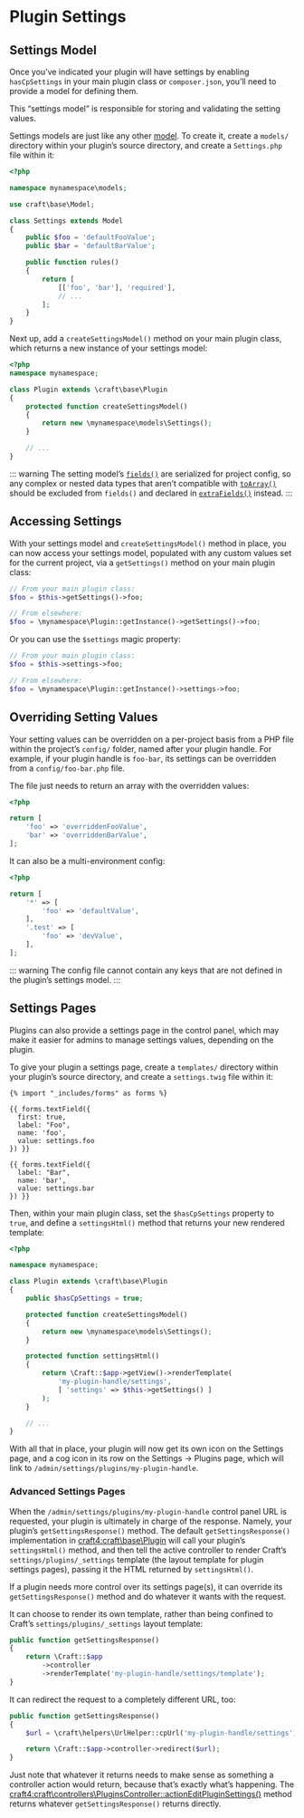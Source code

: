# Plugin Settings

## Settings Model

Once you’ve indicated your plugin will have settings by enabling `hasCpSettings` in your main plugin class or `composer.json`, you’ll need to provide a model for defining them.

This “settings model” is responsible for storing and validating the setting values.

Settings models are just like any other [model](https://www.yiiframework.com/doc/guide/2.0/en/structure-models). To create it, create a `models/` directory within your plugin’s source directory, and create a `Settings.php` file within it:

```php
<?php

namespace mynamespace\models;

use craft\base\Model;

class Settings extends Model
{
    public $foo = 'defaultFooValue';
    public $bar = 'defaultBarValue';

    public function rules()
    {
        return [
            [['foo', 'bar'], 'required'],
            // ...
        ];
    }
}
```

Next up, add a `createSettingsModel()` method on your main plugin class, which returns a new instance of your settings model:

```php
<?php
namespace mynamespace;

class Plugin extends \craft\base\Plugin
{
    protected function createSettingsModel()
    {
        return new \mynamespace\models\Settings();
    }

    // ...
}
```

::: warning
The setting model’s [`fields()`](<https://www.yiiframework.com/doc/api/2.0/yii-base-model#fields()-detail>) are serialized for project config, so any complex or nested data types that aren’t compatible with [`toArray()`](<https://www.yiiframework.com/doc/api/2.0/yii-base-arrayabletrait#toArray()-detail>) should be excluded from `fields()` and declared in [`extraFields()`](<https://www.yiiframework.com/doc/api/2.0/yii-base-arrayabletrait#extraFields()-detail>) instead.
:::

## Accessing Settings

With your settings model and `createSettingsModel()` method in place, you can now access your settings model, populated with any custom values set for the current project, via a `getSettings()` method on your main plugin class:

```php
// From your main plugin class:
$foo = $this->getSettings()->foo;

// From elsewhere:
$foo = \mynamespace\Plugin::getInstance()->getSettings()->foo;
```

Or you can use the `$settings` magic property:

```php
// From your main plugin class:
$foo = $this->settings->foo;

// From elsewhere:
$foo = \mynamespace\Plugin::getInstance()->settings->foo;
```

## Overriding Setting Values

Your setting values can be overridden on a per-project basis from a PHP file within the project’s `config/` folder, named after your plugin handle. For example, if your plugin handle is `foo-bar`, its settings can be overridden from a `config/foo-bar.php` file.

The file just needs to return an array with the overridden values:

```php
<?php

return [
    'foo' => 'overriddenFooValue',
    'bar' => 'overriddenBarValue',
];
```

It can also be a multi-environment config:

```php
<?php

return [
    '*' => [
        'foo' => 'defaultValue',
    ],
    '.test' => [
        'foo' => 'devValue',
    ],
];
```

::: warning
The config file cannot contain any keys that are not defined in the plugin’s settings model.
:::

## Settings Pages

Plugins can also provide a settings page in the control panel, which may make it easier for admins to manage settings values, depending on the plugin.

To give your plugin a settings page, create a `templates/` directory within your plugin’s source directory, and create a `settings.twig` file within it:

```twig
{% import "_includes/forms" as forms %}

{{ forms.textField({
  first: true,
  label: "Foo",
  name: 'foo',
  value: settings.foo
}) }}

{{ forms.textField({
  label: "Bar",
  name: 'bar',
  value: settings.bar
}) }}
```

Then, within your main plugin class, set the `$hasCpSettings` property to `true`, and define a `settingsHtml()` method that returns your new rendered template:

```php
<?php

namespace mynamespace;

class Plugin extends \craft\base\Plugin
{
    public $hasCpSettings = true;

    protected function createSettingsModel()
    {
        return new \mynamespace\models\Settings();
    }

    protected function settingsHtml()
    {
        return \Craft::$app->getView()->renderTemplate(
            'my-plugin-handle/settings',
            [ 'settings' => $this->getSettings() ]
        );
    }

    // ...
}
```

With all that in place, your plugin will now get its own icon on the Settings page, and a cog icon in its row on the Settings → Plugins page, which will link to `/admin/settings/plugins/my-plugin-handle`.

### Advanced Settings Pages

When the `/admin/settings/plugins/my-plugin-handle` control panel URL is requested, your plugin is ultimately in charge of the response. Namely, your plugin’s `getSettingsResponse()` method. The default `getSettingsResponse()` implementation in <craft4:craft\base\Plugin> will call your plugin’s `settingsHtml()` method, and then tell the active controller to render Craft’s `settings/plugins/_settings` template (the layout template for plugin settings pages), passing it the HTML returned by `settingsHtml()`.

If a plugin needs more control over its settings page(s), it can override its `getSettingsResponse()` method and do whatever it wants with the request.

It can choose to render its own template, rather than being confined to Craft’s `settings/plugins/_settings` layout template:

```php
public function getSettingsResponse()
{
    return \Craft::$app
        ->controller
        ->renderTemplate('my-plugin-handle/settings/template');
}
```

It can redirect the request to a completely different URL, too:

```php
public function getSettingsResponse()
{
    $url = \craft\helpers\UrlHelper::cpUrl('my-plugin-handle/settings');

    return \Craft::$app->controller->redirect($url);
}
```

Just note that whatever it returns needs to make sense as something a controller action would return, because that’s exactly what’s happening. The <craft4:craft\controllers\PluginsController::actionEditPluginSettings()> method returns whatever `getSettingsResponse()` returns directly.
